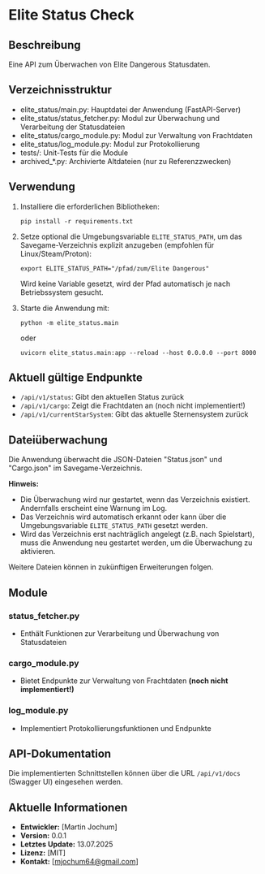 # Elite Status Check

## Beschreibung
Eine API zum Überwachen von Elite Dangerous Statusdaten.

## Verzeichnisstruktur
- elite_status/main.py: Hauptdatei der Anwendung (FastAPI-Server)
- elite_status/status_fetcher.py: Modul zur Überwachung und Verarbeitung der Statusdateien
- elite_status/cargo_module.py: Modul zur Verwaltung von Frachtdaten
- elite_status/log_module.py: Modul zur Protokollierung
- tests/: Unit-Tests für die Module
- archived_*.py: Archivierte Altdateien (nur zu Referenzzwecken)

## Verwendung
1. Installiere die erforderlichen Bibliotheken:

    `pip install -r requirements.txt`

2. Setze optional die Umgebungsvariable `ELITE_STATUS_PATH`, um das Savegame-Verzeichnis explizit anzugeben (empfohlen für Linux/Steam/Proton):

    `export ELITE_STATUS_PATH="/pfad/zum/Elite Dangerous"`

   Wird keine Variable gesetzt, wird der Pfad automatisch je nach Betriebssystem gesucht.

3. Starte die Anwendung mit:

    `python -m elite_status.main`

    oder

    `uvicorn elite_status.main:app --reload --host 0.0.0.0 --port 8000`

## Aktuell gültige Endpunkte
- `/api/v1/status`: Gibt den aktuellen Status zurück
- `/api/v1/cargo`: Zeigt die Frachtdaten an (noch nicht implementiert!)
- `/api/v1/currentStarSystem`: Gibt das aktuelle Sternensystem zurück

## Dateiüberwachung
Die Anwendung überwacht die JSON-Dateien "Status.json" und "Cargo.json" im Savegame-Verzeichnis.

**Hinweis:**
- Die Überwachung wird nur gestartet, wenn das Verzeichnis existiert. Andernfalls erscheint eine Warnung im Log.
- Das Verzeichnis wird automatisch erkannt oder kann über die Umgebungsvariable `ELITE_STATUS_PATH` gesetzt werden.
- Wird das Verzeichnis erst nachträglich angelegt (z.B. nach Spielstart), muss die Anwendung neu gestartet werden, um die Überwachung zu aktivieren.

Weitere Dateien können in zukünftigen Erweiterungen folgen.

## Module
### status_fetcher.py
- Enthält Funktionen zur Verarbeitung und Überwachung von Statusdateien

### cargo_module.py
- Bietet Endpunkte zur Verwaltung von Frachtdaten **(noch nicht implementiert!)**

### log_module.py
- Implementiert Protokollierungsfunktionen und Endpunkte

## API-Dokumentation
Die implementierten Schnittstellen können über die URL `/api/v1/docs` (Swagger UI) eingesehen werden.

## Aktuelle Informationen
- **Entwickler:** [Martin Jochum]
- **Version:** 0.0.1
- **Letztes Update:** 13.07.2025
- **Lizenz:** [MIT]
- **Kontakt:** [mjochum64@gmail.com]
